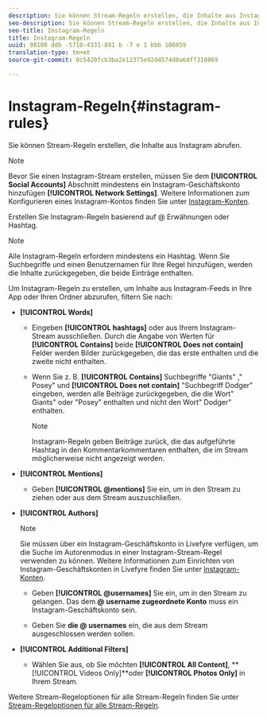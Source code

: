 ```yaml
---
description: Sie können Stream-Regeln erstellen, die Inhalte aus Instagram abrufen.
seo-description: Sie können Stream-Regeln erstellen, die Inhalte aus Instagram abrufen.
seo-title: Instagram-Regeln
title: Instagram-Regeln
uuid: 98108 ddb -5710-4331-891 b -7 e 1 bbb 106059
translation-type: tm+mt
source-git-commit: 0c5420fcb3ba2e12375e92d4574d0a6dff310869

---
```



# Instagram-Regeln{#instagram-rules}

Sie können Stream-Regeln erstellen, die Inhalte aus Instagram abrufen.

>[!NOTE]
>
>Bevor Sie einen Instagram-Stream erstellen, müssen Sie dem **[!UICONTROL Social Accounts]** Abschnitt mindestens ein Instagram-Geschäftskonto hinzufügen **[!UICONTROL Network Settings]**. Weitere Informationen zum Konfigurieren eines Instagram-Kontos finden Sie unter [Instagram-Konten](../c-users-creating-accounts-with-studio-access/t-configure-social-accout-instagram/c-about-instagram-accounts.md#c_about_instagram_accounts).

Erstellen Sie Instagram-Regeln basierend auf @ Erwähnungen oder Hashtag.

>[!NOTE]
>
>Alle Instagram-Regeln erfordern mindestens ein Hashtag. Wenn Sie Suchbegriffe und einen Benutzernamen für Ihre Regel hinzufügen, werden die Inhalte zurückgegeben, die beide Einträge enthalten.

Um Instagram-Regeln zu erstellen, um Inhalte aus Instagram-Feeds in Ihre App oder Ihren Ordner abzurufen, filtern Sie nach:

* **[!UICONTROL Words]**

   * Eingeben **[!UICONTROL hashtags]** oder aus Ihrem Instagram-Stream ausschließen. Durch die Angabe von Werten für **[!UICONTROL Contains]** beide **[!UICONTROL Does not contain]** Felder werden Bilder zurückgegeben, die das erste enthalten und die zweite nicht enthalten.

   * Wenn Sie z. B. **[!UICONTROL Contains]** Suchbegriffe "Giants" ," Posey" und **[!UICONTROL Does not contain]** "Suchbegriff Dodger" eingeben, werden alle Beiträge zurückgegeben, die die Wort" Giants" oder "Posey" enthalten und nicht den Wort" Dodger" enthalten.

      >[!NOTE]
      >
      >Instagram-Regeln geben Beiträge zurück, die das aufgeführte Hashtag in den Kommentarkommentaren enthalten, die im Stream möglicherweise nicht angezeigt werden.

* **[!UICONTROL Mentions]**

   * Geben **[!UICONTROL @mentions]** Sie ein, um in den Stream zu ziehen oder aus dem Stream auszuschließen.

* **[!UICONTROL Authors]**

   >[!NOTE]
   >
   >Sie müssen über ein Instagram-Geschäftskonto in Livefyre verfügen, um die Suche im Autorenmodus in einer Instagram-Stream-Regel verwenden zu können. Weitere Informationen zum Einrichten von Instagram-Geschäftskonten in Livefyre finden Sie unter [Instagram-Konten](../c-users-creating-accounts-with-studio-access/t-configure-social-accout-instagram/c-about-instagram-accounts.md#c_about_instagram_accounts).

   * Geben **[!UICONTROL @usernames]** Sie ein, um in den Stream zu gelangen. Das dem **@ username zugeordnete Konto** muss ein Instagram-Geschäftskonto sein.

   * Geben Sie **die @ usernames** ein, die aus dem Stream ausgeschlossen werden sollen.

* **[!UICONTROL Additional Filters]**

   * Wählen Sie aus, ob Sie möchten **[!UICONTROL All Content]**, **[!UICONTROL Videos Only]**oder **[!UICONTROL Photos Only]** in Ihrem Stream.

Weitere Stream-Regeloptionen für alle Stream-Regeln finden Sie unter [Stream-Regeloptionen für alle Stream-Regeln](../c-streams/c-stream-rule-options-for-all-stream-rules.md#c_stream_rule_options_for_all_stream_rules).
